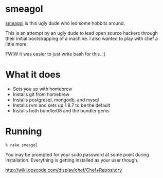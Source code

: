smeagol
=======

[smeagol][smeagol] is this ugly dude who led some hobbits around.

This is an attempt by an ugly dude to lead open source hackers through their
initial bootstrapping of a machine.  I also wanted to play with chef a little more.

FWIW it was easier to just write bash for this. :(

What it does
============

* Sets you up with homebrew
* Installs git from homebrew
* Installs postgresql, mongodb, and mysql
* Installs rvm and sets up 1.8.7 to be the default
* Installs both bundler08 and the bundler gems

Running
=======

    % rake smeagol

You may be prompted for your sudo password at some point during installation.  Everything is getting installed as your user though.

http://wiki.opscode.com/display/chef/Chef+Repository

[smeagol]: http://en.wikipedia.org/wiki/Gollum
